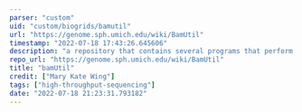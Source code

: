 ```yaml
---
parser: "custom"
uid: "custom/biogrids/bamutil"
url: "https://genome.sph.umich.edu/wiki/BamUtil"
timestamp: "2022-07-18 17:43:26.645606"
description: "a repository that contains several programs that perform operations on SAM/BAM files. All of these programs are built into a single executable, bam."
repo_url: "https://genome.sph.umich.edu/wiki/BamUtil"
title: "bamUtil"
credit: ["Mary Kate Wing"]
tags: ["high-throughput-sequencing"]
date: "2022-07-18 21:23:31.793182"
---
```

